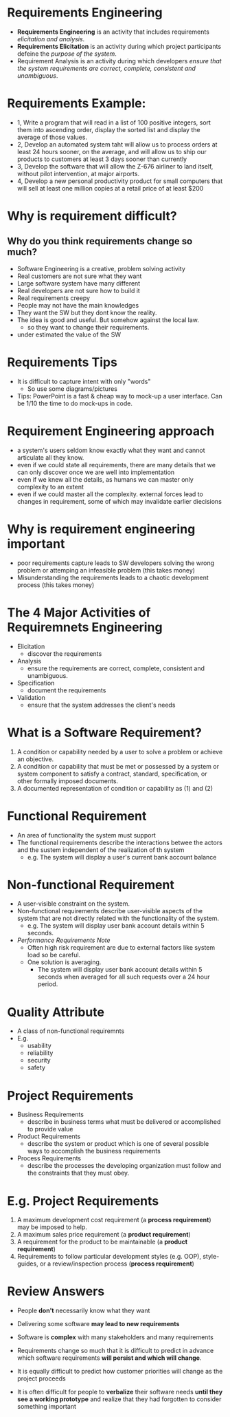 # Requirements Engineering

- **Requirements Engineering** is an activity that includes requirements _elicitation and analysis_.
- **Requirements Elicitation** is an activity during which project participants defeine the _purpose of the system_.
- Requirement Analysis is an activity during which developers _ensure that the system requirements are correct, complete, consistent and unambiguous_.

# Requirements Example:

- 1, Write a program that will read in a list of 100 positive integers, sort them into ascending order, display the sorted list and display the average of those values.
- 2, Develop an automated system taht will allow us to process orders at least 24 hours sooner, on the average, and will allow us to ship our products to customers at least 3 days sooner than currently
- 3, Develop the software that will allow the Z-676 airliner to land itself, without pilot intervention, at major airports.
- 4, Develop a new personal productivity product for small computers that will sell at least one million copies at a retail price of at least $200

# Why is requirement difficult?

## Why do you think requirements change so much?

- Software Engineering is a creative, problem solving activity
- Real customers are not sure what they want
- Large software system have many different
- Real developers are not sure how to build it
- Real requirements creepy
- People may not have the main knowledges
- They want the SW but they dont know the reality.
- The idea is good and useful. But somehow against the local law.
  - so they want to change their requirements.
- under estimated the value of the SW

# Requirements Tips

- It is difficult to capture intent with only "words"
  - So use some diagrams/pictures
- Tips: PowerPoint is a fast & cheap way to mock-up a user interface. Can be 1/10 the time to do mock-ups in code.

# Requirement Engineering approach

- a system's users seldom know exactly what they want and cannot articulate all they know.
- even if we could state all requirements, there are many details that we can only discover once we are well into implementation
- even if we knew all the details, as humans we can master only complexity to an extent
- even if we could master all the complexity. external forces lead to changes in requirement, some of which may invalidate earlier diecisions

# Why is requirement engineering important

- poor requirements capture leads to SW developers solving the wrong problem or attemping an infeasible problem (this takes money)
- Misunderstanding the requirements leads to a chaotic development process (this takes money)

# The 4 Major Activities of Requiremnets Engineering

- Elicitation
  - discover the requirements
- Analysis
  - ensure the requirements are correct, complete, consistent and unambiguous.
- Specification
  - document the requirements
- Validation
  - ensure that the system addresses the client's needs

# What is a Software Requirement?

1. A condition or capability needed by a user to solve a problem or achieve an objective.
2. A condition or capability that must be met or possessed by a system or system component to satisfy a contract, standard, specification, or other formally imposed documents.
3. A documented representation of condition or capability as (1) and (2)

# Functional Requirement

- An area of functionality the system must support
- The functional requirements describe the interactions betwee the actors and the sustem independent of the realization of th system
  - e.g. The system will display a user's current bank account balance

# Non-functional Requirement

- A user-visible constraint on the system.
- Non-functional requirements describe user-visible aspects of the system that are not directly related with the functionality of the system.
  - e.g. The system will display user bank account details within 5 seconds.
- _Performance Requirements Note_
  - Often high risk requirement are due to external factors like system load so be careful.
  - One solution is averaging.
    - The system will display user bank account details within 5 seconds when averaged for all such requests over a 24 hour period.

# Quality Attribute

- A class of non-functional requiremnts
- E.g.
  - usability
  - reliability
  - security
  - safety

# Project Requirements

- Business Requirements
  - describe in business terms what must be delivered or accomplished to provide value
- Product Requirements
  - describe the system or product which is one of several possible ways to accomplish the business requirements
- Process Requirements
  - describe the processes the developing organization must follow and the constraints that they must obey.

# E.g. Project Requirements

1. A maximum development cost requirement (a **process requirement**) may be imposed to help.
2. A maximum sales price requirement (a **product requirement**)
3. A requirement for the product to be maintainable (a **product requirement**)
4. Requirements to follow particular development styles (e.g. OOP), style-guides, or a review/inspection process (**process requirement**)

# Review Answers

- People **don't** necessarily know what they want
- Delivering some software **may lead to new requirements**
- Software is **complex** with many stakeholders and many requirements

- Requirements change so much that it is difficult to predict in advance which software requirements **will persist and which will change**.
- It is equally difficult to predict how customer priorities will change as the project proceeds
- It is often difficult for people to **verbalize** their software needs **until they see a working prototype** and realize that they had forgotten to consider something important